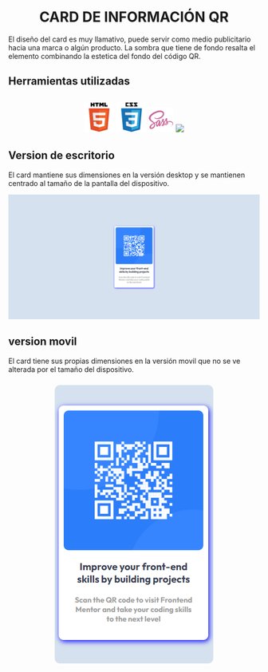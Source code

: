 <h1 align="center">CARD DE INFORMACIÓN QR</h1>

El diseño del card es muy llamativo, puede servir como medio publicitario hacia una marca o algún producto. La sombra que tiene de fondo resalta el elemento combinando la estetica del fondo del código QR.

<h2>Herramientas utilizadas<h2>

<p align="center">
 <img src="https://raw.githubusercontent.com/devicons/devicon/master/icons/html5/html5-original-wordmark.svg" width="60px">
 <img src="https://raw.githubusercontent.com/devicons/devicon/master/icons/css3/css3-original-wordmark.svg" width="60px">
 <img src="https://raw.githubusercontent.com/devicons/devicon/master/icons/sass/sass-original.svg" width="50px">
 <img src="https://www.vectorlogo.zone/logos/git-scm/git-scm-icon.svg" width="50px">
</p>

<h2>Version de escritorio</h2>

El card mantiene sus dimensiones en la versión desktop y se mantienen centrado al tamaño de la pantalla del dispositivo.

![card QR version desktop](./images/design_desktop.png)

<h2>version movil</h2>

El card tiene sus propias dimensiones en la versión movil que no se ve alterada por el tamaño del dispositivo.

<h3 align="center">
  <img src="./images/design_mobile.png" style="border-radius: 10px;"/>
</h3>

